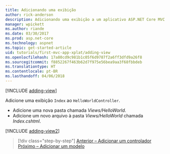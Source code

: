 ```yaml
---
title: Adicionando uma exibição
author: rick-anderson
description: Adicionando uma exibição a um aplicativo ASP.NET Core MVC simples
manager: wpickett
ms.author: riande
ms.date: 03/30/2017
ms.prod: asp.net-core
ms.technology: aspnet
ms.topic: get-started-article
uid: tutorials/first-mvc-app-xplat/adding-view
ms.openlocfilehash: 17a80cd9c981b1c05f6d9787f2a6ff3dfd9a26f8
ms.sourcegitcommit: f8852267f463b62d7f975e56bea9aa3f68fbbdeb
ms.translationtype: HT
ms.contentlocale: pt-BR
ms.lasthandoff: 04/06/2018
---
```

[!INCLUDE [adding-view](../../includes/mvc-intro/adding_view1.md)]

Adicione uma exibição `Index` ao `HelloWorldController`.

* Adicione uma nova pasta chamada *Views/HelloWorld*.
* Adicione um novo arquivo à pasta *Views/HelloWorld* chamada *Index.cshtml*.

[!INCLUDE [adding-view2](../../includes/mvc-intro/adding_view2.md)]

> [!div class="step-by-step"]
> [Anterior – Adicionar um controlador](adding-controller.md)
> [Próximo – Adicionar um modelo](adding-model.md)
